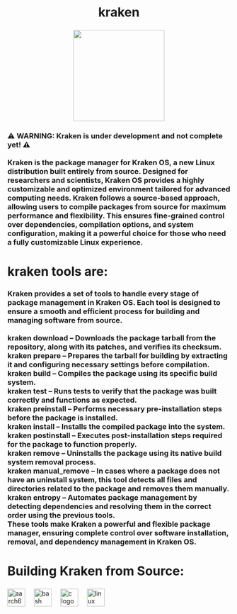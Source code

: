 <h1 align="center">kraken</h1>

###

<div align="center">
  <img height="206" src="https://imgs.search.brave.com/HVy-_kyd8IZ0EDeOZFiovJbtW2AZnIapodG8_h7Ia4I/rs:fit:860:0:0:0/g:ce/aHR0cHM6Ly9jZG4u/d2FsbHBhcGVyc2Fm/YXJpLmNvbS8yMy8x/L0hwRk54VC5qcGc"  />
</div>

###

<h3 align="left">⚠️ WARNING: Kraken is under development and not complete yet! ⚠️<br><br>Kraken is the package manager for Kraken OS, a new Linux distribution built entirely from source. Designed for researchers and scientists, Kraken OS provides a highly customizable and optimized environment tailored for advanced computing needs. Kraken follows a source-based approach, allowing users to compile packages from source for maximum performance and flexibility. This ensures fine-grained control over dependencies, compilation options, and system configuration, making it a powerful choice for those who need a fully customizable Linux experience.</h3>

###

<h1 align="left">kraken tools are:</h1>

###

<h3 align="left">Kraken provides a set of tools to handle every stage of package management in Kraken OS. Each tool is designed to ensure a smooth and efficient process for building and managing software from source.<br><br>kraken download – Downloads the package tarball from the repository, along with its patches, and verifies its checksum.<br>kraken prepare – Prepares the tarball for building by extracting it and configuring necessary settings before compilation.<br>kraken build – Compiles the package using its specific build system.<br>kraken test – Runs tests to verify that the package was built correctly and functions as expected.<br>kraken preinstall – Performs necessary pre-installation steps before the package is installed.<br>kraken install – Installs the compiled package into the system.<br>kraken postinstall – Executes post-installation steps required for the package to function properly.<br>kraken remove – Uninstalls the package using its native build system removal process.<br>kraken manual_remove – In cases where a package does not have an uninstall system, this tool detects all files and directories related to the package and removes them manually.<br>kraken entropy – Automates package management by detecting dependencies and resolving them in the correct order using the previous tools.<br>These tools make Kraken a powerful and flexible package manager, ensuring complete control over software installation, removal, and dependency management in Kraken OS.</h3>

###

<h1 align="left">Building Kraken from Source:</h1>

###

<h3 align="left"></h3>

###

<div align="left">
  <img src="https://cdn.jsdelivr.net/gh/devicons/devicon/icons/aarch64/aarch64-original.svg" height="40" alt="aarch64 logo"  />
  <img width="12" />
  <img src="https://cdn.jsdelivr.net/gh/devicons/devicon/icons/bash/bash-original.svg" height="40" alt="bash logo"  />
  <img width="12" />
  <img src="https://cdn.jsdelivr.net/gh/devicons/devicon/icons/c/c-original.svg" height="40" alt="c logo"  />
  <img width="12" />
  <img src="https://cdn.jsdelivr.net/gh/devicons/devicon/icons/linux/linux-original.svg" height="40" alt="linux logo"  />
</div>

###
